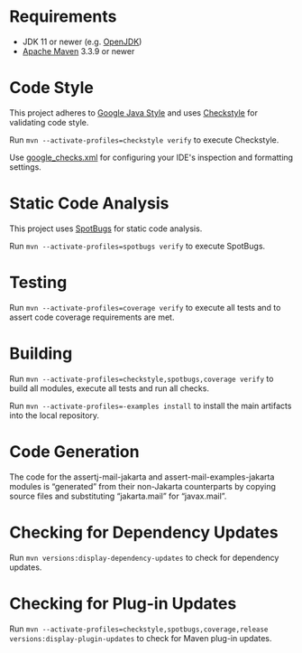 # Requirements

* JDK 11 or newer (e.g. [OpenJDK](https://openjdk.org/))
* [Apache Maven](https://maven.apache.org/) 3.3.9 or newer

# Code Style

This project adheres to [Google Java Style](https://google.github.io/styleguide/javaguide.html) and uses
[Checkstyle](https://checkstyle.org/) for validating code style.

Run `mvn --activate-profiles=checkstyle verify` to execute Checkstyle.

Use [google_checks.xml](https://github.com/checkstyle/checkstyle/blob/master/src/main/resources/google_checks.xml)
for configuring your IDE's inspection and formatting settings.

# Static Code Analysis

This project uses [SpotBugs](https://spotbugs.github.io/) for static code analysis.

Run `mvn --activate-profiles=spotbugs verify` to execute SpotBugs.

# Testing

Run `mvn --activate-profiles=coverage verify` to execute all tests and to assert code coverage requirements are met.

# Building

Run `mvn --activate-profiles=checkstyle,spotbugs,coverage verify` to build all modules, execute all tests
and run all checks.

Run `mvn --activate-profiles=-examples install` to install the main artifacts into the local repository.

# Code Generation

The code for the assertj-mail-jakarta and assert-mail-examples-jakarta modules is “generated” from their non-Jakarta
counterparts by copying source files and substituting “jakarta.mail” for “javax.mail”.

# Checking for Dependency Updates

Run `mvn versions:display-dependency-updates`
to check for dependency updates.

# Checking for Plug-in Updates

Run `mvn --activate-profiles=checkstyle,spotbugs,coverage,release versions:display-plugin-updates`
to check for Maven plug-in updates.
